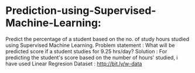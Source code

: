 # Prediction-using-Supervised-Machine-Learning:

Predict the percentage of a student based on the no. of study hours studied using Supervised Machine Learning. Problem statement : What will be predicted score if a student studies for 9.25 hrs/day? Solution : For predicting the student's score based on the number of hours' studied, i have used Linear Regresion Dataset : http://bit.ly/w-data
